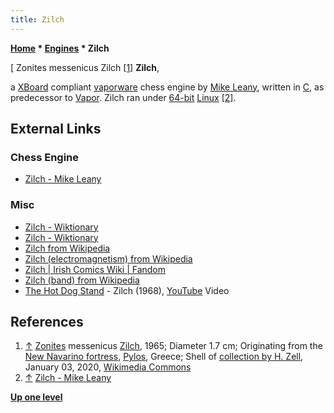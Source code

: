 ```yaml
---
title: Zilch
---
```

**[Home](Home "Home") \* [Engines](Engines "Engines") \* Zilch**



[ Zonites messenicus Zilch <a id="cite-note-1" href="#cite-ref-1">[1]</a>
**Zilch**,  

a [XBoard](XBoard "XBoard") compliant [vaporware](https://en.wikipedia.org/wiki/Vaporware) chess engine by [Mike Leany](Mike_Leany "Mike Leany"), written in [C](C "C"), as predecessor to [Vapor](Vapor "Vapor").
Zilch ran under [64-bit](X86-64 "X86-64") [Linux](Linux "Linux") <a id="cite-note-2" href="#cite-ref-2">[2]</a>.



## External Links


### Chess Engine


* [Zilch - Mike Leany](http://www.mikeleany.com/zilch)


### Misc


* [Zilch - Wiktionary](https://en.wiktionary.org/wiki/zilch)
* [Zilch - Wiktionary](https://en.wiktionary.org/wiki/Zilch)
* [Zilch from Wikipedia](https://en.wikipedia.org/wiki/Zilch)
* [Zilch (electromagnetism) from Wikipedia](https://en.wikipedia.org/wiki/Zilch_(electromagnetism))
* [Zilch | Irish Comics Wiki | Fandom](https://irishcomics.fandom.com/wiki/Zilch)
* [Zilch (band) from Wikipedia](https://en.wikipedia.org/wiki/Zilch_(band))
* [The Hot Dog Stand](http://www.45cat.com/artist/the-hot-dog-stand) - Zilch (1968), [YouTube](https://en.wikipedia.org/wiki/YouTube) Video


 
## References


1. <a id="cite-ref-1" href="#cite-note-1">↑</a> [Zonites](https://en.wikipedia.org/wiki/Zonites) messenicus [Zilch](https://de.wikipedia.org/wiki/Adolf_Zilch), 1965; Diameter 1.7 cm; Originating from the [New Navarino fortress](https://en.wikipedia.org/wiki/New_Navarino_fortress), [Pylos](https://en.wikipedia.org/wiki/Pylos), Greece; Shell of [collection by H. Zell](https://commons.wikimedia.org/wiki/User:Llez/Shells_by_H._Zell), January 03, 2020, [Wikimedia Commons](https://en.wikipedia.org/wiki/Wikimedia_Commons)
2. <a id="cite-ref-2" href="#cite-note-2">↑</a> [Zilch - Mike Leany](http://www.mikeleany.com/zilch)

**[Up one level](Engines "Engines")**







 
